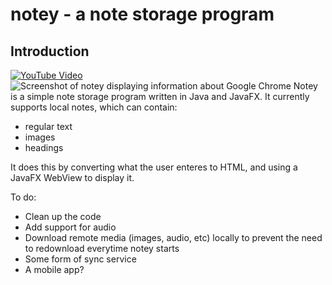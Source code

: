 notey - a note storage program
=
Introduction
-
[![YouTube Video](http://i.imgur.com/qG1rujb.png)](https://www.youtube.com/watch?v=McPKkb7Whps)
![Screenshot of notey displaying information about Google Chrome](http://i.imgur.com/6Ne8DMe.png)
Notey is a simple note storage program written in Java and JavaFX. It currently supports local notes, which can contain:
* regular text
* images
* headings

It does this by converting what the user enteres to HTML, and using a JavaFX WebView to display it.

To do:
* Clean up the code
* Add support for audio
* Download remote media (images, audio, etc) locally to prevent the need to redownload everytime notey starts
* Some form of sync service
* A mobile app?
